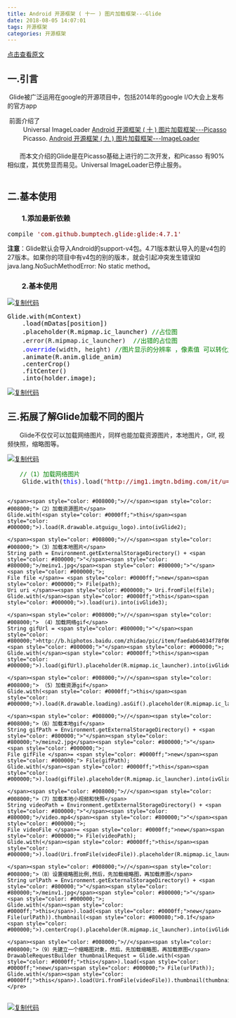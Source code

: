 ```yaml
---
title: Android 开源框架 ( 十一 ) 图片加载框架---Glide
date: 2018-08-05 14:07:01
tags: 开源框架
categories: 开源框架
---
```

[点击查看原文](https://www.cnblogs.com/bugzone/p/Glide.html)

<div id="cnblogs_post_body" class="blogpost-body ">
    <h2>一.引言</h2>
<p>&nbsp;Glide被广泛运用在google的开源项目中，包括2014年的google I/O大会上发布的官方app</p>
<div>&nbsp;前面介绍了</div>
<div>&nbsp; 　　Universal ImageLoader&nbsp;<a id="post_title_link_9425287" href="https://www.cnblogs.com/bugzone/p/Picasso.html" target="_blank">Android 开源框架 ( 十 ) 图片加载框架---Picasso</a></div>
<div>&nbsp; 　　Picasso.&nbsp;<a id="post_title_link_9425211" href="https://www.cnblogs.com/bugzone/p/ImageLoader.html" target="_blank">Android 开源框架 ( 九 ) 图片加载框架---ImageLoader</a></div>
<div>　　</div>
<div>　　而本文介绍的Glide是在Picasso基础上进行的二次开发，和Picasso 有90%相似度，其优势显而易见。Universal ImageLoader已停止服务。</div>
<div>&nbsp;</div>
<h2>二.基本使用</h2>
<h3>　　1.添加最新依赖　　</h3>
<div class="cnblogs_code">
<pre>compile <span style="color: #800000;">'</span><span style="color: #800000;">com.github.bumptech.glide:glide:4.7.1</span><span style="color: #800000;">'</span></pre>
</div>
<p><strong>注意</strong>：Glide默认会导入Android的support-v4包。4.71版本默认导入的是v4包的27版本。如果你的项目中有v4包的别的版本，就会引起冲突发生错误如 java.lang.NoSuchMethodError: No static method。</p>
<h3>　　2.基本使用</h3>
<div class="cnblogs_code"><div class="cnblogs_code_toolbar"><span class="cnblogs_code_copy"><a href="javascript:void(0);" onclick="copyCnblogsCode(this)" title="复制代码"><img src="//common.cnblogs.com/images/copycode.gif" alt="复制代码"></a></span></div>
<pre><span style="color: #000000;">Glide.with(mContext)
    .load(mDatas[position])
    .placeholder(R.mipmap.ic_launcher) </span><span style="color: #008000;">//</span><span style="color: #008000;">占位图</span>
    .error(R.mipmap.ic_launcher)  <span style="color: #008000;">//</span><span style="color: #008000;">出错的占位图</span>
    .<span style="color: #0000ff;">override</span>(width, height) <span style="color: #008000;">//</span><span style="color: #008000;">图片显示的分辨率 ，像素值 可以转化为DP再设置</span>
<span style="color: #000000;">    .animate(R.anim.glide_anim)
    .centerCrop()
    .fitCenter()
    .into(holder.image);</span></pre>
<div class="cnblogs_code_toolbar"><span class="cnblogs_code_copy"><a href="javascript:void(0);" onclick="copyCnblogsCode(this)" title="复制代码"><img src="//common.cnblogs.com/images/copycode.gif" alt="复制代码"></a></span></div></div>
<h2>三.拓展了解Glide加载不同的图片</h2>
<p>　　Glide不仅仅可以加载网络图片，同样也能加载资源图片，本地图片，GIf, 视频快照，缩略图等。</p>
<div class="cnblogs_code"><div class="cnblogs_code_toolbar"><span class="cnblogs_code_copy"><a href="javascript:void(0);" onclick="copyCnblogsCode(this)" title="复制代码"><img src="//common.cnblogs.com/images/copycode.gif" alt="复制代码"></a></span></div>
<pre><span style="color: #008000;">　　//</span><span style="color: #008000;">（1）加载网络图片</span>
    Glide.with(<span style="color: #0000ff;">this</span>).load(<span style="color: #800000;">"</span><span style="color: #800000;">http://img1.imgtn.bdimg.com/it/u=2615772929,948758168&amp;fm=21&amp;gp=0.jpg</span><span style="color: #800000;">"</span><span style="color: #000000;">).into(ivGlide1);

    </span><span style="color: #008000;">//</span><span style="color: #008000;">（2）加载资源图片</span>
    Glide.with(<span style="color: #0000ff;">this</span><span style="color: #000000;">).load(R.drawable.atguigu_logo).into(ivGlide2);

    </span><span style="color: #008000;">//</span><span style="color: #008000;">（3）加载本地图片</span>
    String path = Environment.getExternalStorageDirectory() + <span style="color: #800000;">"</span><span style="color: #800000;">/meinv1.jpg</span><span style="color: #800000;">"</span><span style="color: #000000;">;
    File file </span>= <span style="color: #0000ff;">new</span><span style="color: #000000;"> File(path);
    Uri uri </span>=<span style="color: #000000;"> Uri.fromFile(file);
    Glide.with(</span><span style="color: #0000ff;">this</span><span style="color: #000000;">).load(uri).into(ivGlide3);

    </span><span style="color: #008000;">//</span><span style="color: #008000;"> （4）加载网络gif</span>
    String gifUrl = <span style="color: #800000;">"</span><span style="color: #800000;">http://b.hiphotos.baidu.com/zhidao/pic/item/faedab64034f78f066abccc57b310a55b3191c67.jpg</span><span style="color: #800000;">"</span><span style="color: #000000;">;
    Glide.with(</span><span style="color: #0000ff;">this</span><span style="color: #000000;">).load(gifUrl).placeholder(R.mipmap.ic_launcher).into(ivGlide4);

    </span><span style="color: #008000;">//</span><span style="color: #008000;"> （5）加载资源gif</span>
    Glide.with(<span style="color: #0000ff;">this</span><span style="color: #000000;">).load(R.drawable.loading).asGif().placeholder(R.mipmap.ic_launcher).into(ivGlide5);

    </span><span style="color: #008000;">//</span><span style="color: #008000;">（6）加载本地gif</span>
    String gifPath = Environment.getExternalStorageDirectory() + <span style="color: #800000;">"</span><span style="color: #800000;">/meinv2.jpg</span><span style="color: #800000;">"</span><span style="color: #000000;">;
    File gifFile </span>= <span style="color: #0000ff;">new</span><span style="color: #000000;"> File(gifPath);
    Glide.with(</span><span style="color: #0000ff;">this</span><span style="color: #000000;">).load(gifFile).placeholder(R.mipmap.ic_launcher).into(ivGlide6);

    </span><span style="color: #008000;">//</span><span style="color: #008000;">（7）加载本地小视频和快照</span>
    String videoPath = Environment.getExternalStorageDirectory() + <span style="color: #800000;">"</span><span style="color: #800000;">/video.mp4</span><span style="color: #800000;">"</span><span style="color: #000000;">;
    File videoFile </span>= <span style="color: #0000ff;">new</span><span style="color: #000000;"> File(videoPath);
    Glide.with(</span><span style="color: #0000ff;">this</span><span style="color: #000000;">).load(Uri.fromFile(videoFile)).placeholder(R.mipmap.ic_launcher).into(ivGlide7);

    </span><span style="color: #008000;">//</span><span style="color: #008000;">（8）设置缩略图比例,然后，先加载缩略图，再加载原图</span>
    String urlPath = Environment.getExternalStorageDirectory() + <span style="color: #800000;">"</span><span style="color: #800000;">/meinv1.jpg</span><span style="color: #800000;">"</span><span style="color: #000000;">;
    Glide.with(</span><span style="color: #0000ff;">this</span>).load(<span style="color: #0000ff;">new</span> File(urlPath)).thumbnail(<span style="color: #800080;">0.1f</span><span style="color: #000000;">).centerCrop().placeholder(R.mipmap.ic_launcher).into(ivGlide8);

    </span><span style="color: #008000;">//</span><span style="color: #008000;">（9）先建立一个缩略图对象，然后，先加载缩略图，再加载原图</span>
    DrawableRequestBuilder thumbnailRequest = Glide.with(<span style="color: #0000ff;">this</span>).load(<span style="color: #0000ff;">new</span><span style="color: #000000;"> File(urlPath));
    Glide.with(</span><span style="color: #0000ff;">this</span>).load(Uri.fromFile(videoFile)).thumbnail(thumbnailRequest).centerCrop().placeholder(R.mipmap.ic_launcher).into(ivGlide9);</pre>
<div class="cnblogs_code_toolbar"><span class="cnblogs_code_copy"><a href="javascript:void(0);" onclick="copyCnblogsCode(this)" title="复制代码"><img src="//common.cnblogs.com/images/copycode.gif" alt="复制代码"></a></span></div></div>
<p>&nbsp;</p>
</div>